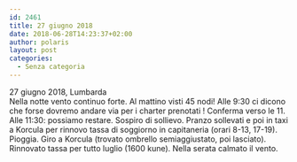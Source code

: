 ```yaml
---
id: 2461
title: 27 giugno 2018
date: 2018-06-28T14:23:37+02:00
author: polaris
layout: post
categories:
  - Senza categoria
---
```

27 giugno 2018, Lumbarda  
Nella notte vento continuo forte. Al mattino visti 45 nodi! Alle 9:30 ci dicono che forse dovremo andare via per i charter prenotati ! Conferma verso le 11. Alle 11:30: possiamo restare. Sospiro di sollievo. Pranzo sollevati e poi in taxi a Korcula per rinnovo tassa di soggiorno in capitaneria (orari 8-13, 17-19). Pioggia. Giro a Korcula (trovato ombrello semiaggiustato, poi lasciato). Rinnovato tassa per tutto luglio (1600 kune). Nella serata calmato il vento.